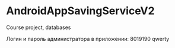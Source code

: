 # AndroidAppSavingServiceV2
Course project, databases

Логин и пароль администратора в приложении:
8019190
qwerty
